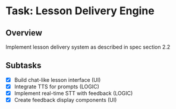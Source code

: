 # Task: Lesson Delivery Engine

## Overview
Implement lesson delivery system as described in spec section 2.2

## Subtasks
- [x] Build chat-like lesson interface (UI)
- [x] Integrate TTS for prompts (LOGIC)
- [x] Implement real-time STT with feedback (LOGIC)
- [x] Create feedback display components (UI)